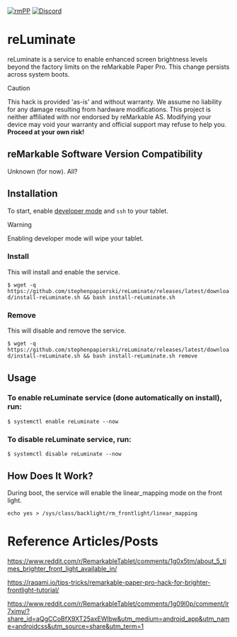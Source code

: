 <!--![Static Badge](https://img.shields.io/badge/reMarkable-v3.13-green)-->
[![rmPP](https://img.shields.io/badge/rMPP-supported-green)](https://remarkable.com/store/remarkable-paper/pro)
[![Discord](https://img.shields.io/discord/385916768696139794.svg?label=reMarkable&logo=discord&logoColor=ffffff&color=7389D8&labelColor=6A7EC2)](https://discord.gg/ATqQGfu)

# reLuminate
reLuminate is a service to enable enhanced screen brightness levels beyond the factory limits on the reMarkable Paper Pro. This change persists across system boots.
> [!CAUTION]
> This hack is provided 'as-is' and without warranty. We assume no liability for any damage resulting from hardware modifications.
> This project is neither affiliated with nor endorsed by reMarkable AS. Modifying your device may void your warranty and official
> support may refuse to help you. **Proceed at your own risk!**

## reMarkable Software Version Compatibility
Unknown (for now). All?
<!-- - ✅ <= v2.14
- ✅ >= v2.15 - Requires simple binary hack
--- -->

## Installation
To start, enable [developer mode](https://developer.remarkable.com/documentation/developer-mode) and `ssh` to your tablet.
> [!WARNING]
> Enabling developer mode will wipe your tablet.

### Install
This will install and enable the service.

`$ wget -q https://github.com/stephenpapierski/reLuminate/releases/latest/download/install-reLuminate.sh && bash install-reLuminate.sh`

### Remove
This will disable and remove the service.

`$ wget -q https://github.com/stephenpapierski/reLuminate/releases/latest/download/install-reLuminate.sh && bash install-reLuminate.sh remove`

## Usage
### To enable reLuminate service (done automatically on install), run:
`$ systemctl enable reLuminate --now`

### To disable reLuminate service, run:
`$ systemctl disable reLuminate --now`

## How Does It Work?
During boot, the service will enable the linear_mapping mode on the front light.

`echo yes > /sys/class/backlight/rm_frontlight/linear_mapping`

# Reference Articles/Posts
https://www.reddit.com/r/RemarkableTablet/comments/1g0x5tm/about_5_times_brighter_front_light_available_in/

https://raqami.io/tips-tricks/remarkable-paper-pro-hack-for-brighter-frontlight-tutorial/

https://www.reddit.com/r/RemarkableTablet/comments/1g09l0p/comment/lr7ximy/?share_id=aQgCCoBfX9XT25axEWlbw&utm_medium=android_app&utm_name=androidcss&utm_source=share&utm_term=1
